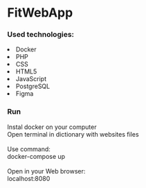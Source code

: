 # FitWebApp

### Used technologies:

<li>Docker</li>

<li>PHP</li>

<li>CSS</li>

<li>HTML5</li>

<li>JavaScript</li>

<li>PostgreSQL</li>

<li>Figma</li>


### Run
Instal docker on your computer
</br>
Open terminal in dictionary with websites files
</br>
</br>
Use command:
</br>
docker-compose up
</br>
</br>
Open in your Web browser:
</br>
localhost:8080
